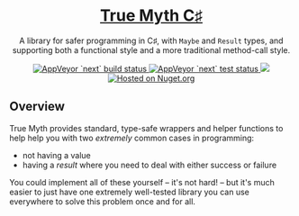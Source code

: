 <h1 align="center"><a href='https://github.com/true-myth/true-myth-csharp'>True Myth C♯</a></h1>

<p align="center">A library for safer programming in C♯, with <code>Maybe</code> and <code>Result</code> types, and supporting both a functional style and a more traditional method-call style.</p>

<p align="center">
  <a href='https://ci.appveyor.com/project/aggieben/true-myth'>
    <img src='https://img.shields.io/appveyor/ci/aggieben/true-myth/next.svg?style=flat' alt='AppVeyor `next` build status'>
  </a>
  <a href='https://ci.appveyor.com/project/aggieben/true-myth/build/tests'>
    <img src='https://img.shields.io/appveyor/tests/aggieben/true-myth/next.svg?style=flat' alt='AppVeyor `next` test status'>
  </a>
  <a href='https://github.com/true-myth/true-myth/blob/master/LICENSE'>
    <img src='https://img.shields.io/github/license/true-myth/true-myth-csharp.svg?style=flat'>
  </a>
  <a href='https://www.nuget.org/packages/TrueMyth'>
    <img src='https://img.shields.io/nuget/dt/TrueMyth.svg?style=flat' alt='Hosted on Nuget.org'>
  </a>
</p>

## Overview

True Myth provides standard, type-safe wrappers and helper functions to help help you with two *extremely* common cases in programming:

-   not having a value
-   having a *result* where you need to deal with either success or failure

You could implement all of these yourself – it's not hard! – but it's much easier to just have one extremely well-tested library you can use everywhere to solve this problem once and for all.
